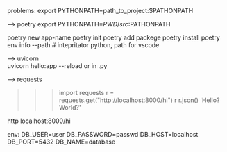 problems:
export PYTHONPATH=path_to_project:$PATHONPATH


--> poetry
export PYTHONPATH=$PWD/src:$PATHONPATH

poetry new app-name
poetry init
poetry add packege
poetry install
poetry env info --path  # intepritator python, path for vscode


--> uvicorn  
uvicorn hello:app --reload
or in .py

--> requests
>>> import requests
>>> r = requests.get("http://localhost:8000/hi")
>>> r
>>> r.json()
'Hello? World?'

http localhost:8000/hi      


env:
DB_USER=user
DB_PASSWORD=passwd
DB_HOST=localhost
DB_PORT=5432
DB_NAME=database

